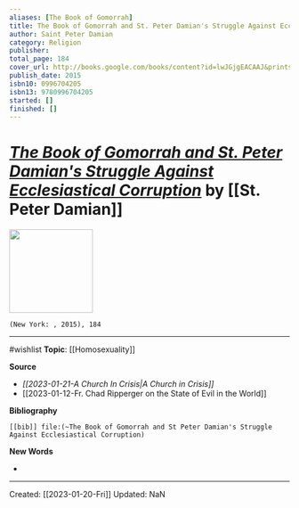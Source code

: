 ```yaml
---
aliases: [The Book of Gomorrah]
title: The Book of Gomorrah and St. Peter Damian's Struggle Against Ecclesiastical Corruption
author: Saint Peter Damian
category: Religion
publisher: 
total_page: 184
cover_url: http://books.google.com/books/content?id=lwJGjgEACAAJ&printsec=frontcover&img=1&zoom=1&source=gbs_api
publish_date: 2015
isbn10: 0996704205
isbn13: 9780996704205
started: []
finished: []
---
```

# *[The Book of Gomorrah and St. Peter Damian's Struggle Against Ecclesiastical Corruption]()* by [[St. Peter Damian]]

<img src="http://books.google.com/books/content?id=lwJGjgEACAAJ&printsec=frontcover&img=1&zoom=1&source=gbs_api" width=150>

`(New York: , 2015), 184`

--- 
#wishlist
**Topic**: [[Homosexuality]]

**Source**
- *[[2023-01-21-A Church In Crisis|A Church in Crisis]]*
- [[2023-01-12-Fr. Chad Ripperger on the State of Evil in the World]]


**Bibliography**

```query
[[bib]] file:(~The Book of Gomorrah and St Peter Damian's Struggle Against Ecclesiastical Corruption)
```
 

**New Words**

- 

---
Created: [[2023-01-20-Fri]]
Updated: NaN

